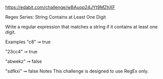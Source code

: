 https://edabit.com/challenge/wBAuop24JYt9MZhXF

Regex Series: String Contains at Least One Digit

Write a regular expression that matches a string if it contains at least one digit.

Examples
"c8" ➞ true

"23cc4" ➞ true

"abwekz" ➞ false

"sdfkxi" ➞ false
Notes
This challenge is designed to use RegEx only.